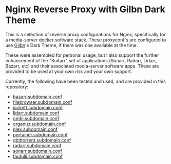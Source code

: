# Nginx Reverse Proxy with Gilbn Dark Theme
This is a selection of reverse proxy configurations for Nginx, specifically for a media-server docker software stack. These proxyconf's are configured to use [Gilbn](https://github.com/gilbN/theme.park)'s Dark Theme, if there was one available at the time.  

These were assembled for personal usage, but I also support the further enhancement of the "Suitarr" set of applications (Sonarr, Radarr, Lidarr, Bazarr, etc) and their associated media-server software apps. These are provided to be used at your own risk and your own support.

Currently, the following have been tested and used, and are provided in this repository:
* [bazarr.subdomain.conf](/Proxy-Confs/bazarr.subdomain.conf)
* [filebrowser.subdomain.conf](/Proxy-Confs/filebrowser.subdomain.conf)
* [jackett.subdomain.conf](/Proxy-Confs/jackett.subdomain.conf)
* [lidarr.subdomain.conf](/Proxy-Confs/lidarr.subdomain.conf)
* [ombi.subdomain.conf](/Proxy-Confs/ombi.subdomain.conf)
* [organizr.subdomain.conf](/Proxy-Confs/organizr.subdomain.conf)
* [plex.subdomain.conf](/Proxy-Confs/plex.subdomain.conf)
* [portainer.subdomain.conf](/Proxy-Confs/portainer.subdomain.conf)
* [qbittorrent.subdomain.conf](/Proxy-Confs/qbittorrent.subdomain.conf)
* [radarr.subdomain.conf](/Proxy-Confs/radarr.subdomain.conf)
* [sonarr.subdomain.conf](/Proxy-Confs/sonarr.subdomain.conf)
* [tautulli.subdomain.conf](/Proxy-Confs/tautulli.subdomain.conf)
